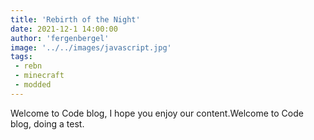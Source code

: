 ```yaml
---
title: 'Rebirth of the Night'
date: 2021-12-1 14:00:00
author: 'fergenbergel'
image: '../../images/javascript.jpg'
tags: 
 - rebn
 - minecraft
 - modded
---
```


Welcome to Code blog, I hope you enjoy our content.Welcome to Code blog, doing a test.